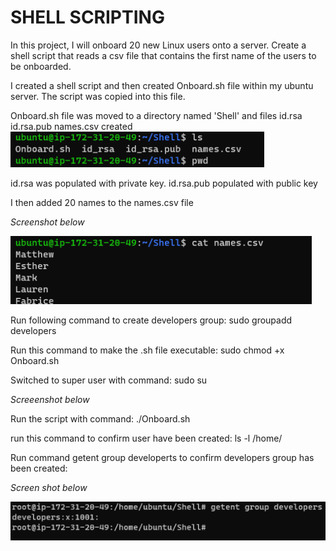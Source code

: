 # SHELL SCRIPTING

In this project, I will onboard 20 new Linux users onto a server. Create a shell script that reads a csv file that contains the first name of the users to be onboarded.


I created a shell script and then created Onboard.sh file within my ubuntu server. The script was copied into this file.


Onboard.sh file was moved to a directory named 'Shell' and files id.rsa id.rsa.pub names.csv created 
![Pic2](./Images/Pic2.png)

id.rsa was populated with private key. id.rsa.pub populated with public key 


I then added 20 names to the names.csv file 

*Screenshot below*

![Pic3](./Images/Pic3.png)



                                                  
Run following command to create developers group: sudo groupadd developers



Run this command to make the .sh file executable: sudo chmod +x Onboard.sh

Switched to super user with command: sudo su

*Screeenshot below*

Run the script with command: ./Onboard.sh

run this command to confirm user have been created: ls -l /home/ 

Run command getent group developerts to confirm developers group has been created:

*Screen shot below*

![Pic4](./Images/Pic4.png)